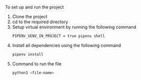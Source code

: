 To set up and run the project

1. Clone the project
2. cd to the required directory
3. Setup virtual environment by running the following command
   ```bash
   PIPENV_VENV_IN_PROJECT = true pipenv shell
   ```
4. Install all dependencies using the following command
   ```bash
   pipenv install
   ```
5. Command to run the file
   ```bash
   python3 <file-name>
   ```
